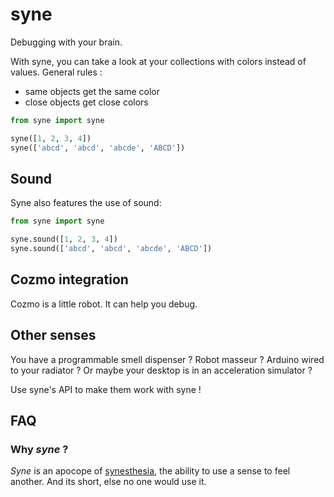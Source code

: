 # syne
Debugging with your brain.


With syne, you can take a look at your collections
with colors instead of values. General rules :

- same objects get the same color
- close objects get close colors

```python
from syne import syne

syne([1, 2, 3, 4])
syne(['abcd', 'abcd', 'abcde', 'ABCD'])
```

## Sound
Syne also features the use of sound:

```python
from syne import syne

syne.sound([1, 2, 3, 4])
syne.sound(['abcd', 'abcd', 'abcde', 'ABCD'])
```


## Cozmo integration
Cozmo is a little robot. It can help you debug.


## Other senses
You have a programmable smell dispenser ? Robot masseur ? Arduino wired to your radiator ?
Or maybe your desktop is in an acceleration simulator ?

Use syne's API to make them work with syne !


## FAQ
### Why *syne* ?
*Syne* is an apocope of [synesthesia](https://en.wikipedia.org/wiki/Synesthesia),
the ability to use a sense to feel another.
And its short, else no one would use it.
